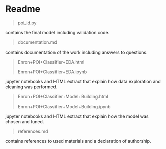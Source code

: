 # Readme

> poi_id.py     

contains the final model including validation code.

> documentation.md

contains documentation of the work including answers to questions.

> Enron+POI+Classifier+EDA.html
>
> Enron+POI+Classifier+EDA.ipynb

jupyter notebooks and HTML extract that explain how data
exploration and cleaning was performed.

> Enron+POI+Classifier+Model+Building.html
>
> Enron+POI+Classifier+Model+Building.ipynb

jupyter notebooks and HTML extract that explain how the
model was chosen and tuned.

> references.md

contains references to used materials and a declaration of
authorship.
